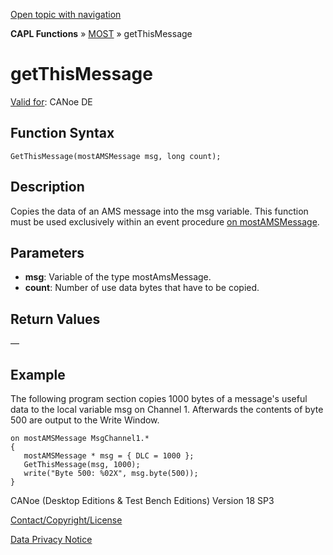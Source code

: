 [Open topic with navigation](../../../../../CANoeDEFamily.htm#Topics/CAPLFunctions/MOST/Functions/CAPLfunctionMOSTGetThisMessage.md)

**CAPL Functions** » [MOST](../CAPLfunctionsMOSTOverview.md) » getThisMessage

# getThisMessage

[Valid for](../../../Shared/FeatureAvailability.md): CANoe DE

## Function Syntax

`GetThisMessage(mostAMSMessage msg, long count);`

## Description

Copies the data of an AMS message into the msg variable. This function must be used exclusively within an event procedure [on mostAMSMessage](../EventProcedures/CAPLfunctionOnMOSTAMSMessage.md).

## Parameters

- **msg**: Variable of the type mostAmsMessage.
- **count**: Number of use data bytes that have to be copied.

## Return Values

—

## Example

The following program section copies 1000 bytes of a message's useful data to the local variable msg on Channel 1. Afterwards the contents of byte 500 are output to the Write Window.

```plaintext
on mostAMSMessage MsgChannel1.*
{
   mostAMSMessage * msg = { DLC = 1000 };
   GetThisMessage(msg, 1000);
   write("Byte 500: %02X", msg.byte(500));
}
```

CANoe (Desktop Editions & Test Bench Editions) Version 18 SP3

[Contact/Copyright/License](../../../Shared/ContactCopyrightLicense.md)

[Data Privacy Notice](https://www.vector.com/int/en/company/get-info/privacy-policy/)
